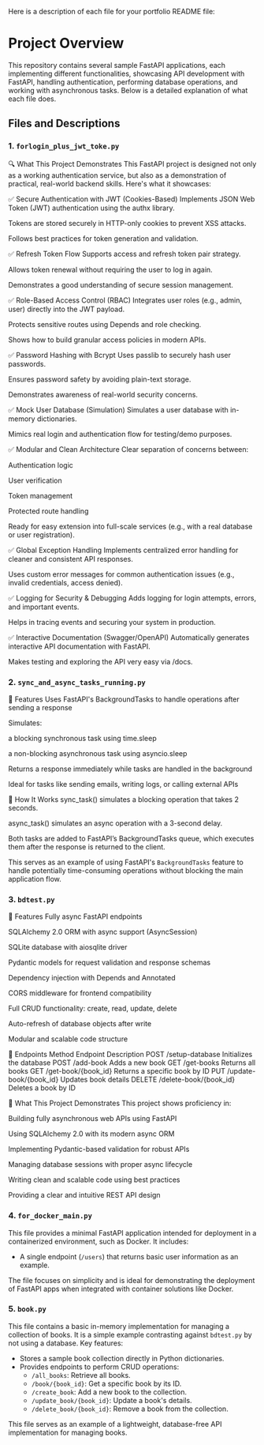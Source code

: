 Here is a description of each file for your portfolio README file:
# Project Overview
This repository contains several sample FastAPI applications, each implementing different functionalities, showcasing API development with FastAPI, handling authentication, performing database operations, and working with asynchronous tasks. Below is a detailed explanation of what each file does.
## Files and Descriptions
### 1. `forlogin_plus_jwt_toke.py` 
🔍 What This Project Demonstrates
This FastAPI project is designed not only as a working authentication service, but also as a demonstration of practical, real-world backend skills. Here's what it showcases:

✅ Secure Authentication with JWT (Cookies-Based)
Implements JSON Web Token (JWT) authentication using the authx library.

Tokens are stored securely in HTTP-only cookies to prevent XSS attacks.

Follows best practices for token generation and validation.

✅ Refresh Token Flow
Supports access and refresh token pair strategy.

Allows token renewal without requiring the user to log in again.

Demonstrates a good understanding of secure session management.

✅ Role-Based Access Control (RBAC)
Integrates user roles (e.g., admin, user) directly into the JWT payload.

Protects sensitive routes using Depends and role checking.

Shows how to build granular access policies in modern APIs.

✅ Password Hashing with Bcrypt
Uses passlib to securely hash user passwords.

Ensures password safety by avoiding plain-text storage.

Demonstrates awareness of real-world security concerns.

✅ Mock User Database (Simulation)
Simulates a user database with in-memory dictionaries.

Mimics real login and authentication flow for testing/demo purposes.

✅ Modular and Clean Architecture
Clear separation of concerns between:

Authentication logic

User verification

Token management

Protected route handling

Ready for easy extension into full-scale services (e.g., with a real database or user registration).

✅ Global Exception Handling
Implements centralized error handling for cleaner and consistent API responses.

Uses custom error messages for common authentication issues (e.g., invalid credentials, access denied).

✅ Logging for Security & Debugging
Adds logging for login attempts, errors, and important events.

Helps in tracing events and securing your system in production.

✅ Interactive Documentation (Swagger/OpenAPI)
Automatically generates interactive API documentation with FastAPI.

Makes testing and exploring the API very easy via /docs.
### 2. `sync_and_async_tasks_running.py` 
🚀 Features
Uses FastAPI's BackgroundTasks to handle operations after sending a response

Simulates:

a blocking synchronous task using time.sleep

a non-blocking asynchronous task using asyncio.sleep

Returns a response immediately while tasks are handled in the background

Ideal for tasks like sending emails, writing logs, or calling external APIs

📌 How It Works
sync_task() simulates a blocking operation that takes 2 seconds.

async_task() simulates an async operation with a 3-second delay.

Both tasks are added to FastAPI’s BackgroundTasks queue, which executes them after the response is returned to the client.

This serves as an example of using FastAPI's `BackgroundTasks` feature to handle potentially time-consuming operations without blocking the main application flow.
### 3. `bdtest.py` 
🚀 Features
Fully async FastAPI endpoints

SQLAlchemy 2.0 ORM with async support (AsyncSession)

SQLite database with aiosqlite driver

Pydantic models for request validation and response schemas

Dependency injection with Depends and Annotated

CORS middleware for frontend compatibility

Full CRUD functionality: create, read, update, delete

Auto-refresh of database objects after write

Modular and scalable code structure

📁 Endpoints
Method	Endpoint	Description
POST	/setup-database	Initializes the database
POST	/add-book	Adds a new book
GET	/get-books	Returns all books
GET	/get-book/{book_id}	Returns a specific book by ID
PUT	/update-book/{book_id}	Updates book details
DELETE	/delete-book/{book_id}	Deletes a book by ID

🧠 What This Project Demonstrates
This project shows proficiency in:

Building fully asynchronous web APIs using FastAPI

Using SQLAlchemy 2.0 with its modern async ORM

Implementing Pydantic-based validation for robust APIs

Managing database sessions with proper async lifecycle

Writing clean and scalable code using best practices

Providing a clear and intuitive REST API design
### 4. `for_docker_main.py` 
This file provides a minimal FastAPI application intended for deployment in a containerized environment, such as Docker. It includes:
- A single endpoint (`/users`) that returns basic user information as an example.

The file focuses on simplicity and is ideal for demonstrating the deployment of FastAPI apps when integrated with container solutions like Docker.
### 5. `book.py` 
This file contains a basic in-memory implementation for managing a collection of books. It is a simple example contrasting against `bdtest.py` by not using a database. Key features:
- Stores a sample book collection directly in Python dictionaries.
- Provides endpoints to perform CRUD operations:
    - `/all_books`: Retrieve all books.
    - `/book/{book_id}`: Get a specific book by its ID.
    - `/create_book`: Add a new book to the collection.
    - `/update_book/{book_id}`: Update a book's details.
    - `/delete_book/{book_id}`: Remove a book from the collection.

This file serves as an example of a lightweight, database-free API implementation for managing books.
